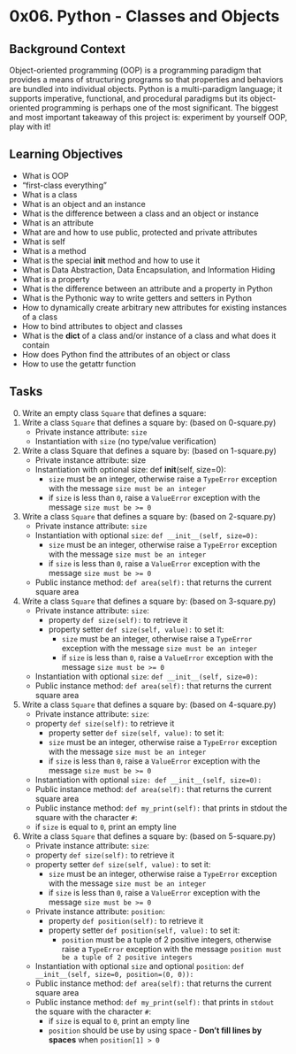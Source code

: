 # 0x06. Python - Classes and Objects

## Background Context

Object-oriented programming (OOP) is a programming paradigm that provides a means of structuring programs so that properties and behaviors are bundled into individual objects. Python is a multi-paradigm language; it supports imperative, functional, and procedural paradigms but its object-oriented programming is perhaps one of the most significant.
The biggest and most important takeaway of this project is: experiment by yourself OOP, play with it!

## Learning Objectives

- What is OOP
- “first-class everything”
- What is a class
- What is an object and an instance
- What is the difference between a class and an object or instance
- What is an attribute
- What are and how to use public, protected and private attributes
- What is self
- What is a method
- What is the special __init__ method and how to use it
- What is Data Abstraction, Data Encapsulation, and Information Hiding
- What is a property
- What is the difference between an attribute and a property in Python
- What is the Pythonic way to write getters and setters in Python
- How to dynamically create arbitrary new attributes for existing instances of a class
- How to bind attributes to object and classes
- What is the __dict__ of a class and/or instance of a class and what does it contain
- How does Python find the attributes of an object or class
- How to use the getattr function

## Tasks
0. Write an empty class `Square` that defines a square:
1. Write a class `Square` that defines a square by: (based on 0-square.py)
    - Private instance attribute: `size`
    - Instantiation with `size` (no type/value verification)
2. Write a class Square that defines a square by: (based on 1-square.py)
    - Private instance attribute: size
    - Instantiation with optional size: def __init__(self, size=0):
        - `size` must be an integer, otherwise raise a `TypeError` exception with the message `size must be an integer`
        - if `size` is less than `0`, raise a `ValueError` exception with the message `size must be >= 0`
3. Write a class `Square` that defines a square by: (based on 2-square.py)
    - Private instance attribute: `size`
    - Instantiation with optional `size`: `def __init__(self, size=0):`
        - `size` must be an integer, otherwise raise a `TypeError` exception with the message `size must be an integer`
        -   if `size` is less than `0`, raise a `ValueError` exception with the message `size must be >= 0`
    - Public instance method: `def area(self):` that returns the current square area
4. Write a class `Square` that defines a square by: (based on 3-square.py)
    - Private instance attribute: `size`:
        - property `def size(self):` to retrieve it
        - property setter `def size(self, value):` to set it:
            - `size` must be an integer, otherwise raise a `TypeError` exception with the message `size must be an integer`
            - if `size` is less than `0`, raise a `ValueError` exception with the message `size must be >= 0`
    - Instantiation with optional `size`: `def __init__(self, size=0):`
    - Public instance method: `def area(self):` that returns the current square area
5. Write a class `Square` that defines a square by: (based on 4-square.py)
    - Private instance attribute: `size`:
    - property `def size(self):` to retrieve it
        - property setter `def size(self, value):` to set it:
        - `size` must be an integer, otherwise raise a `TypeError` exception with the message `size must be an integer`
        - if `size` is less than `0`, raise a `ValueError` exception with the message `size must be >= 0`
    - Instantiation with optional `size: def __init__(self, size=0):`
    - Public instance method: `def area(self):` that returns the current square area
    - Public instance method: `def my_print(self):` that prints in stdout the square with the character `#`:
    - if `size` is equal to `0`, print an empty line
6. Write a class `Square` that defines a square by: (based on 5-square.py)
    - Private instance attribute: `size`:
    - property `def size(self):` to retrieve it
    - property setter `def size(self, value):` to set it:
        - `size` must be an integer, otherwise raise a `TypeError` exception with the message `size must be an integer`
        - if `size` is less than `0`, raise a `ValueError` exception with the message `size must be >= 0`
    - Private instance attribute: `position`:
        - property `def position(self):` to retrieve it
        - property setter `def position(self, value):` to set it:
            - `position` must be a tuple of 2 positive integers, otherwise raise a `TypeError` exception with the message `position must be a tuple of 2 positive integers`
    - Instantiation with optional `size` and optional `position`: `def __init__(self, size=0, position=(0, 0)):`
    - Public instance method: `def area(self):` that returns the current square area
    - Public instance method: `def my_print(self):` that prints in `stdout` the square with the character `#`:
        - if `size` is equal to `0`, print an empty line
        - `position` should be use by using space - **Don’t fill lines by spaces** when `position[1] > 0`
